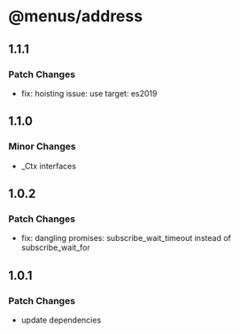 # @menus/address

## 1.1.1

### Patch Changes

- fix: hoisting issue: use target: es2019

## 1.1.0

### Minor Changes

- \_Ctx interfaces

## 1.0.2

### Patch Changes

- fix: dangling promises: subscribe_wait_timeout instead of subscribe_wait_for

## 1.0.1

### Patch Changes

- update dependencies

